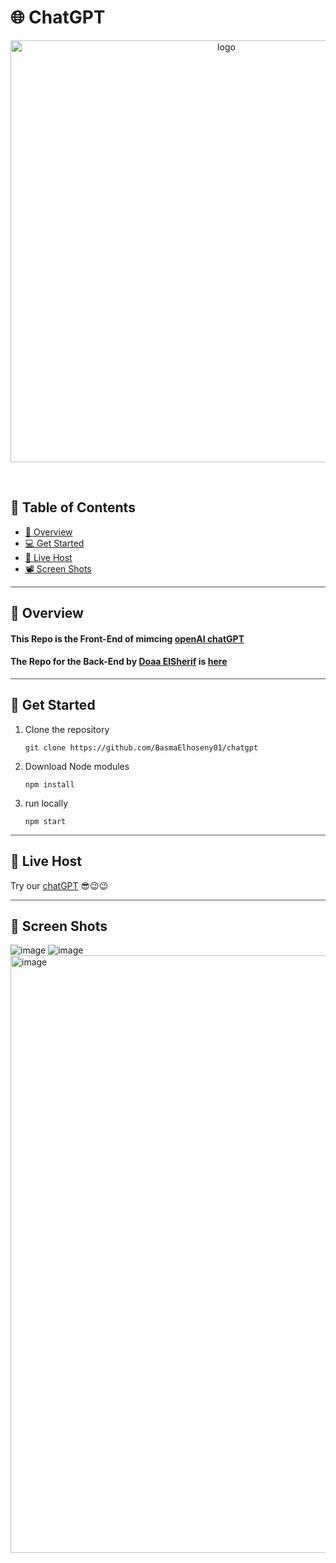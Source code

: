 <div align= >

# 🌐 ChatGPT

</div>
<div align="center">
   <img align="center"  width="675px" src="https://codegeeks.solutions/wp-content/uploads/2023/03/What-is-ChatGPT-Beginners-Guide-to-Using-the-AI-Chatbot-1024x451.webp" alt="logo">
   
</div>
 
<p align="center"> 
    <br> 
</p>

## 📝 Table of Contents
- <a href ="#about"> 📙 Overview</a>
- <a href ="#started"> 💻 Get Started</a>
- <a href ="#deployment"> 🔴 Live Host</a>
- <a href ="#video">  📽 Screen Shots</a>
<hr style="background-color: #4b4c60"></hr>


<a id = "about"></a>
## 📙 Overview 
#### This Repo is the Front-End of mimcing <a href="https://chat.openai.com/">openAI chatGPT</a>
#### The Repo for the Back-End by <a href="https://github.com/doaa281">Doaa ElSherif</a> is <a href="https://github.com/doaa281/chat-gpt">here</a>
<hr style="background-color: #4b4c60"></hr>

<a id = "started"></a>
## 🚀 Get Started <a name = "started"></a>
<ol>
<li>Clone the repository
  
```
git clone https://github.com/BasmaElhoseny01/chatgpt
```
</li>
<li>Download Node modules
  
```
npm install
```
</li>
<li>run locally
  
```
npm start
```
</li>
</ol>
<hr style="background-color: #4b4c60"></hr>


<a id = "deployment"></a>
## 🔴 Live Host
Try our <a href="https://basmaelhoseny01.github.io/chatgpt/#/login">chatGPT</a>  😎😉😉
<hr style="background-color: #4b4c60"></hr>

## 🎥 Screen Shots <a id ="video"></a>
![image](https://github.com/BasmaElhoseny01/chatgpt/assets/72309546/38ad461f-3fa2-4698-9e97-5ec9576acd08)
![image](https://github.com/BasmaElhoseny01/chatgpt/assets/72309546/65cbf70b-87cb-462f-86e8-19252284dc3c)
<img width="956" alt="image" src="https://github.com/BasmaElhoseny01/chatgpt/assets/72309546/cc43caf6-b7a7-4b8d-95b1-675041fd63f2">

